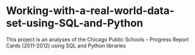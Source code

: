 # Working-with-a-real-world-data-set-using-SQL-and-Python
This project is an analyses of the Chicago Public Schools - Progress Report Cards (2011-2012) using SQL and Python libraries
